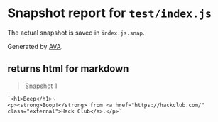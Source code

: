 # Snapshot report for `test/index.js`

The actual snapshot is saved in `index.js.snap`.

Generated by [AVA](https://avajs.dev).

## returns html for markdown

> Snapshot 1

    `<h1>Beep</h1>␊
    <p><strong>Boop!</strong> from <a href="https://hackclub.com/" class="external">Hack Club</a>.</p>`
